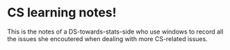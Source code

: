 # CS learning notes!

This is the notes of a DS-towards-stats-side who use windows to record all the issues she encoutered
when dealing with more CS-related issues. 
